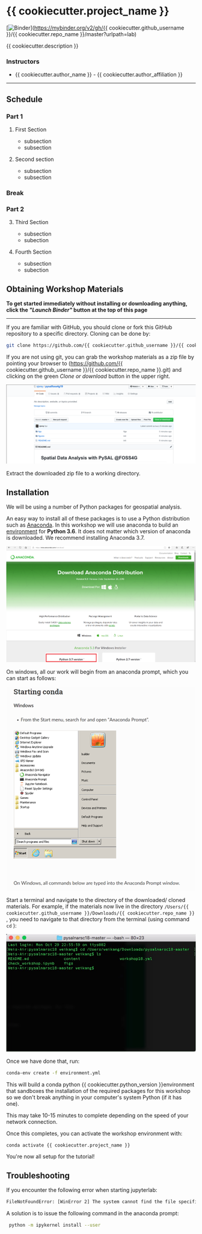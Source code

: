 # {{ cookiecutter.project_name }}

[![Binder](https://mybinder.org/badge_logo.svg)](https://mybinder.org/v2/gh/{{ cookiecutter.github_username }}/{{ cookiecutter.repo_name }}/master?urlpath=lab)

{{ cookiecutter.description }}

### Instructors

* {{ cookiecutter.author_name  }} - {{ cookiecutter.author_affiliation }}

---

## Schedule

### Part 1

1. First Section
   + subsection
   + subsection


2. Second section

   + subsection
   + subsection

### Break

### Part 2

3. Third Section

   + subsection
   + subection

4. Fourth Section

   + subsection
   + subection

## Obtaining Workshop Materials

**To get started immediately without installing or downloading anything, click the *"Launch Binder"* button at the top of this page**

---
If you are familiar with GitHub, you should clone or fork this GitHub repository to a specific directory. Cloning can be done by:

``` bash
git clone https://github.com/{{ cookiecutter.github_username }}/{{ cookiecutter.repo_name }}.git
```

If you are not using git, you can grab the workshop materials as a zip file by pointing your browser to (https://github.com/{{ cookiecutter.github_username }}/{{ cookiecutter.repo_name }}.git) and clicking on the green _Clone or download_ button in the upper right.

![download](figs/readmefigs/download.png)

Extract the downloaded zip file to a working directory.

## Installation

We will be using a number of Python packages for geospatial analysis.

An easy way to install all of these packages is to use a Python distribution such as [Anaconda](https://www.anaconda.com/download/#macos). In this workshop we will use anaconda to build an [environment](https://conda.io/docs/user-guide/tasks/manage-environments.html) for **Python 3.6**. It does not matter which version of anaconda is downloaded. We recommend installing Anaconda 3.7.

![anaconda](figs/readmefigs/anaconda.png)

On windows, all our work will begin from an anaconda prompt, which you can start as follows:

![anacondaprompt](figs/readmefigs/anacondastartwin.png)

Start a terminal and navigate to the directory of the downloaded/ cloned materials. For example, if the materials now live in the directory `/Users/{{ cookiecutter.github_username }}/Downloads/{{ cookiecutter.repo_name }}` , you need to navigate to that directory from the terminal (using command `cd` ):

![directory](figs/readmefigs/directory.png)

Once we have done that, run:

``` bash
conda-env create -f environment.yml
```

This will build a conda python {{ cookiecutter.python_version }}environment that sandboxes the installation of the required packages for this workshop so we don't break anything in your computer's system Python (if it has one).

This may take 10-15 minutes to complete depending on the speed of your network connection.

Once this completes, you can activate the workshop environment with:

``` bash
conda activate {{ cookiecutter.project_name }}
```

You're now all setup for the tutorial!

## Troubleshooting

If you encounter the following error when starting jupyterlab:

``` bash
FileNotFoundError: [WinError 2] The system cannot find the file specified
```

A solution is to issue the following command in the anaconda prompt:

``` bash
 python -m ipykernel install --user
```
